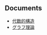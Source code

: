 ## Documents

- [代数的構造](/library_for_python/Algebra.html)
- [グラフ理論](/library_for_python/Graph.html)
